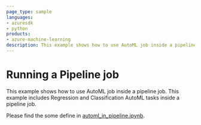 ```yaml
---
page_type: sample
languages:
- azuresdk
- python
products:
- azure-machine-learning
description: This example shows how to use AutoML job inside a pipeline job.
---
```


# Running a Pipeline job
This example shows how to use AutoML job inside a pipeline job. This example includes Regression and Classification AutoML tasks inside a pipeline job. 

Please find the some define in [automl_in_pipeline.ipynb](automl_in_pipeline.ipynb).